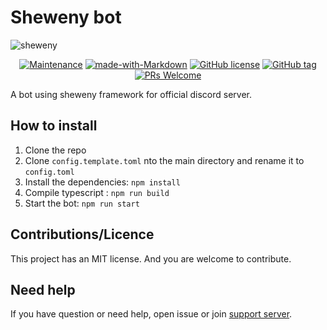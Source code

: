 # Sheweny bot

![sheweny](https://cdn.discordapp.com/attachments/877212134931578932/879430764985458768/Sheweny_banner.jpg)

<div align="center">

[![Maintenance](https://img.shields.io/badge/Maintained%3F-yes-green.svg)](https://github.com/Sheweny/sheweny-bot)
[![made-with-Markdown](https://img.shields.io/badge/Made%20with-Markdown-1f425f.svg)](http://commonmark.org)
[![GitHub license](https://img.shields.io/github/license/Naereen/StrapDown.js.svg)](https://github.com/Sheweny/master/LICENSE)
[![GitHub tag](https://img.shields.io/github/tag/Sheweny/sheweny-bot.svg)](https://github.com/Sheweny/sheweny-bot/tags/)
[![PRs Welcome](https://img.shields.io/badge/PRs-welcome-brightgreen.svg?style=flat-square)](http://makeapullrequest.com)

</div>

A bot using sheweny framework for official discord server.

## How to install

1. Clone the repo
2. Clone `config.template.toml` nto the main directory and rename it to `config.toml`
3. Install the dependencies: `npm install`
4. Compile typescript : `npm run build`
5. Start the bot: `npm run start`

## Contributions/Licence

This project has an MIT license. And you are welcome to contribute.

## Need help

If you have question or need help, open issue or join [support server](https://discord.gg/qgd85nEf5a).

